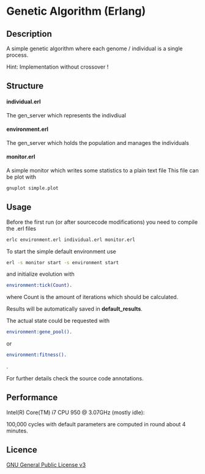 Genetic Algorithm (Erlang)
==========================

## Description
A simple genetic algorithm where each genome / individual is a single process.

Hint: Implementation without crossover !

## Structure

#### individual.erl
The gen_server which represents the indivdiual
#### environment.erl
The gen_server which holds the population and manages the individuals
#### monitor.erl
A simple monitor which writes some statistics to a plain text file
This file can be plot with
```sh
gnuplot simple.plot
```

## Usage

Before the first run (or after sourcecode modifications) you need to compile the .erl files
```sh
erlc environment.erl individual.erl monitor.erl
```

To start the simple default environment use
```sh
erl -s monitor start -s environment start
```

and initialize evolution with
```erlang
environment:tick(Count).
```
where Count is the amount of iterations which should be calculated.

Results will be automatically saved in __default_results__.

The actual state could be requested with
```erlang
environment:gene_pool().
```
or
```erlang
environment:fitness().
```
.

For further details check the source code annotations.

## Performance

Intel(R) Core(TM) i7 CPU 950 @ 3.07GHz (mostly idle):

100,000 cycles with default parameters are computed in round about 4 minutes.

## Licence
[GNU General Public License v3](http://www.gnu.org/licenses/gpl.html)
